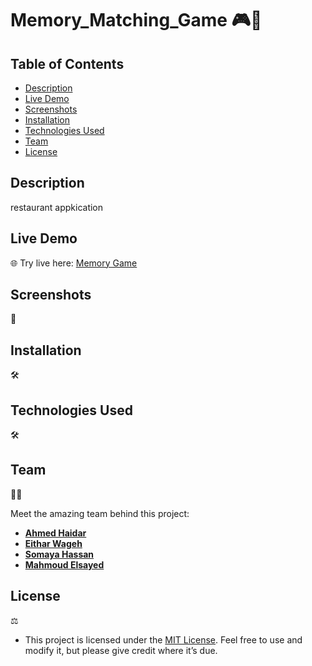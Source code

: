 # Memory_Matching_Game 🎮🧠

## Table of Contents

- [Description](#description)
- [Live Demo](#live-demo)
- [Screenshots](#Screenshots)
- [Installation](#installation)
- [Technologies Used](#technologies-used)
- [Team](#team)
- [License](#license)

## Description

restaurant appkication

## Live Demo

🌐
Try live here: [Memory Game](https://mado007.github.io/)<br>


## Screenshots

📸

## Installation

🛠️

## Technologies Used

🛠️


## Team

👥💪  

Meet the amazing team behind this project:

- **[Ahmed Haidar](https://www.linkedin.com/in/ahmed-haidar07/)**
- **[Eithar Wageh](https://www.linkedin.com/in/eithar-wageh-37a2152b6/)**
- **[Somaya Hassan](https://www.linkedin.com/in/little-smsm/)**
- **[Mahmoud Elsayed](https://www.linkedin.com/in/mahmoud-elsayed/)**

## License

⚖️

- This project is licensed under the [MIT License](LICENSE). Feel free to use and modify it, but please give credit where it’s due.
